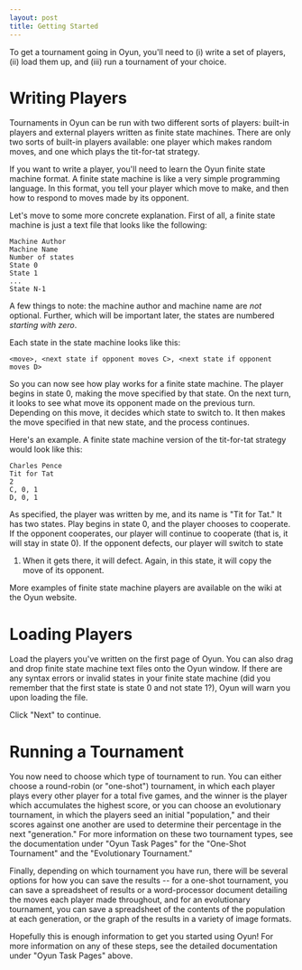 ```yaml
---
layout: post
title: Getting Started
---
```


To get a tournament going in Oyun, you'll need to (i) write a set of players,
(ii) load them up, and (iii) run a tournament of your choice.

Writing Players
===============

Tournaments in Oyun can be run with two different sorts of players: built-in
players and external players written as finite state machines.  There are only
two sorts of built-in players available: one player which makes random moves,
and one which plays the tit-for-tat strategy.

If you want to write a player, you'll need to learn the Oyun finite state
machine format.  A finite state machine is like a very simple programming
language.  In this format, you tell your player which move to make, and then
how to respond to moves made by its opponent.

Let's move to some more concrete explanation.  First of all, a finite state 
machine is just a text file that looks like the following:

	Machine Author
	Machine Name
	Number of states
	State 0
	State 1
	...
	State N-1 

A few things to note: the machine author and machine name are *not* optional.
Further, which will be important later, the states are numbered *starting with
zero*.  

Each state in the state machine looks like this:

	<move>, <next state if opponent moves C>, <next state if opponent moves D>

So you can now see how play works for a finite state machine.  The player
begins in state 0, making the move specified by that state.  On the next turn,
it looks to see what move its opponent made on the previous turn.  Depending on
this move, it decides which state to switch to.  It then makes the move
specified in that new state, and the process continues.

Here's an example.  A finite state machine version of the tit-for-tat strategy
would look like this:

	Charles Pence
	Tit for Tat
	2
	C, 0, 1
	D, 0, 1

As specified, the player was written by me, and its name is "Tit for Tat."  It
has two states.  Play begins in state 0, and the player chooses to cooperate.
If the opponent cooperates, our player will continue to cooperate (that is, it
will stay in state 0).  If the opponent defects, our player will switch to state
1.  When it gets there, it will defect.  Again, in this state, it will copy the
move of its opponent.

More examples of finite state machine players are available on the wiki at the
Oyun website.

Loading Players
===============

Load the players you've written on the first page of Oyun.  You can also drag
and drop finite state machine text files onto the Oyun window.  If there are
any syntax errors or invalid states in your finite state machine (did you
remember that the first state is state 0 and not state 1?), Oyun will warn you
upon loading the file.

Click "Next" to continue.

Running a Tournament
====================

You now need to choose which type of tournament to run.  You can either choose
a round-robin (or "one-shot") tournament, in which each player plays every 
other player for a total five games, and the winner is the player which
accumulates the highest score, or you can choose an evolutionary tournament, in
which the players seed an initial "population," and their scores against one
another are used to determine their percentage in the next "generation."  For
more information on these two tournament types, see the documentation under
"Oyun Task Pages" for the "One-Shot Tournament" and the "Evolutionary
Tournament."

Finally, depending on which tournament you have run, there will be several
options for how you can save the results -- for a one-shot tournament, you can
save a spreadsheet of results or a word-processor document detailing the moves
each player made throughout, and for an evolutionary tournament, you can save a
spreadsheet of the contents of the population at each generation, or the graph
of the results in a variety of image formats.

Hopefully this is enough information to get you started using Oyun!  For more
information on any of these steps, see the detailed documentation under "Oyun 
Task Pages" above.
